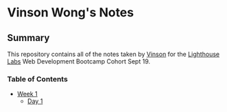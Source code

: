 # Vinson Wong's Notes
## Summary 
This repository contains all of the notes taken by [Vinson](https://github.com/kruciall) for the [Lighthouse Labs](https://www.lighthouselabs.ca/) Web Development Bootcamp Cohort Sept 19.

### Table of Contents
* [Week 1](/Week_1)
  * [Day 1](/Week_1/Day_1)
